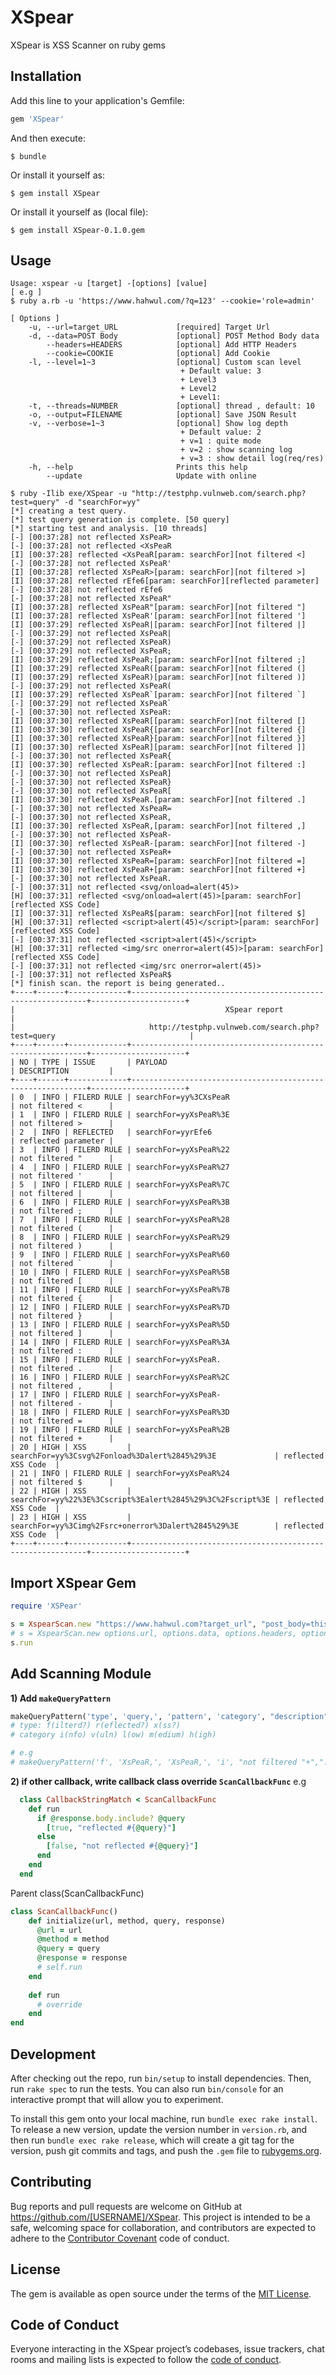 # XSpear
XSpear is XSS Scanner on ruby gems

## Installation

Add this line to your application's Gemfile:

```ruby
gem 'XSpear'
```

And then execute:

    $ bundle

Or install it yourself as:

    $ gem install XSpear

Or install it yourself as (local file):

    $ gem install XSpear-0.1.0.gem


## Usage

```
Usage: xspear -u [target] -[options] [value]
[ e.g ]
$ ruby a.rb -u 'https://www.hahwul.com/?q=123' --cookie='role=admin'

[ Options ]
    -u, --url=target_URL             [required] Target Url
    -d, --data=POST Body             [optional] POST Method Body data
        --headers=HEADERS            [optional] Add HTTP Headers
        --cookie=COOKIE              [optional] Add Cookie
    -l, --level=1~3                  [optional] Custom scan level
                                      + Default value: 3
                                      + Level3
                                      + Level2
                                      + Level1: 
    -t, --threads=NUMBER             [optional] thread , default: 10
    -o, --output=FILENAME            [optional] Save JSON Result
    -v, --verbose=1~3                [optional] Show log depth
                                      + Default value: 2
                                      + v=1 : quite mode
                                      + v=2 : show scanning log
                                      + v=3 : show detail log(req/res)
    -h, --help                       Prints this help
        --update                     Update with online

```

```
$ ruby -Ilib exe/XSpear -u "http://testphp.vulnweb.com/search.php?test=query" -d "searchFor=yy"
[*] creating a test query.
[*] test query generation is complete. [50 query]
[*] starting test and analysis. [10 threads]
[-] [00:37:28] not reflected XsPeaR>
[-] [00:37:28] not reflected <XsPeaR
[I] [00:37:28] reflected <XsPeaR[param: searchFor][not filtered <]
[-] [00:37:28] not reflected XsPeaR'
[I] [00:37:28] reflected XsPeaR>[param: searchFor][not filtered >]
[I] [00:37:28] reflected rEfe6[param: searchFor][reflected parameter]
[-] [00:37:28] not reflected rEfe6
[-] [00:37:28] not reflected XsPeaR"
[I] [00:37:28] reflected XsPeaR"[param: searchFor][not filtered "]
[I] [00:37:28] reflected XsPeaR'[param: searchFor][not filtered ']
[I] [00:37:29] reflected XsPeaR|[param: searchFor][not filtered |]
[-] [00:37:29] not reflected XsPeaR|
[-] [00:37:29] not reflected XsPeaR)
[-] [00:37:29] not reflected XsPeaR;
[I] [00:37:29] reflected XsPeaR;[param: searchFor][not filtered ;]
[I] [00:37:29] reflected XsPeaR([param: searchFor][not filtered (]
[I] [00:37:29] reflected XsPeaR)[param: searchFor][not filtered )]
[-] [00:37:29] not reflected XsPeaR(
[I] [00:37:29] reflected XsPeaR`[param: searchFor][not filtered `]
[-] [00:37:29] not reflected XsPeaR`
[-] [00:37:30] not reflected XsPeaR:
[I] [00:37:30] reflected XsPeaR[[param: searchFor][not filtered []
[I] [00:37:30] reflected XsPeaR{[param: searchFor][not filtered {]
[I] [00:37:30] reflected XsPeaR}[param: searchFor][not filtered }]
[I] [00:37:30] reflected XsPeaR][param: searchFor][not filtered ]]
[-] [00:37:30] not reflected XsPeaR{
[I] [00:37:30] reflected XsPeaR:[param: searchFor][not filtered :]
[-] [00:37:30] not reflected XsPeaR]
[-] [00:37:30] not reflected XsPeaR}
[-] [00:37:30] not reflected XsPeaR[
[I] [00:37:30] reflected XsPeaR.[param: searchFor][not filtered .]
[-] [00:37:30] not reflected XsPeaR=
[-] [00:37:30] not reflected XsPeaR,
[I] [00:37:30] reflected XsPeaR,[param: searchFor][not filtered ,]
[-] [00:37:30] not reflected XsPeaR-
[I] [00:37:30] reflected XsPeaR-[param: searchFor][not filtered -]
[-] [00:37:30] not reflected XsPeaR+
[I] [00:37:30] reflected XsPeaR=[param: searchFor][not filtered =]
[I] [00:37:30] reflected XsPeaR+[param: searchFor][not filtered +]
[-] [00:37:30] not reflected XsPeaR.
[-] [00:37:31] not reflected <svg/onload=alert(45)>
[H] [00:37:31] reflected <svg/onload=alert(45)>[param: searchFor][reflected XSS Code]
[I] [00:37:31] reflected XsPeaR$[param: searchFor][not filtered $]
[H] [00:37:31] reflected <script>alert(45)</script>[param: searchFor][reflected XSS Code]
[-] [00:37:31] not reflected <script>alert(45)</script>
[H] [00:37:31] reflected <img/src onerror=alert(45)>[param: searchFor][reflected XSS Code]
[-] [00:37:31] not reflected <img/src onerror=alert(45)>
[-] [00:37:31] not reflected XsPeaR$
[*] finish scan. the report is being generated..
+----+------+-------------+------------------------------------------------------------+---------------------+
|                                               XSpear report                                                |
|                              http://testphp.vulnweb.com/search.php?test=query                              |
+----+------+-------------+------------------------------------------------------------+---------------------+
| NO | TYPE | ISSUE       | PAYLOAD                                                    | DESCRIPTION         |
+----+------+-------------+------------------------------------------------------------+---------------------+
| 0  | INFO | FILERD RULE | searchFor=yy%3CXsPeaR                                      | not filtered <      |
| 1  | INFO | FILERD RULE | searchFor=yyXsPeaR%3E                                      | not filtered >      |
| 2  | INFO | REFLECTED   | searchFor=yyrEfe6                                          | reflected parameter |
| 3  | INFO | FILERD RULE | searchFor=yyXsPeaR%22                                      | not filtered "      |
| 4  | INFO | FILERD RULE | searchFor=yyXsPeaR%27                                      | not filtered '      |
| 5  | INFO | FILERD RULE | searchFor=yyXsPeaR%7C                                      | not filtered |      |
| 6  | INFO | FILERD RULE | searchFor=yyXsPeaR%3B                                      | not filtered ;      |
| 7  | INFO | FILERD RULE | searchFor=yyXsPeaR%28                                      | not filtered (      |
| 8  | INFO | FILERD RULE | searchFor=yyXsPeaR%29                                      | not filtered )      |
| 9  | INFO | FILERD RULE | searchFor=yyXsPeaR%60                                      | not filtered `      |
| 10 | INFO | FILERD RULE | searchFor=yyXsPeaR%5B                                      | not filtered [      |
| 11 | INFO | FILERD RULE | searchFor=yyXsPeaR%7B                                      | not filtered {      |
| 12 | INFO | FILERD RULE | searchFor=yyXsPeaR%7D                                      | not filtered }      |
| 13 | INFO | FILERD RULE | searchFor=yyXsPeaR%5D                                      | not filtered ]      |
| 14 | INFO | FILERD RULE | searchFor=yyXsPeaR%3A                                      | not filtered :      |
| 15 | INFO | FILERD RULE | searchFor=yyXsPeaR.                                        | not filtered .      |
| 16 | INFO | FILERD RULE | searchFor=yyXsPeaR%2C                                      | not filtered ,      |
| 17 | INFO | FILERD RULE | searchFor=yyXsPeaR-                                        | not filtered -      |
| 18 | INFO | FILERD RULE | searchFor=yyXsPeaR%3D                                      | not filtered =      |
| 19 | INFO | FILERD RULE | searchFor=yyXsPeaR%2B                                      | not filtered +      |
| 20 | HIGH | XSS         | searchFor=yy%3Csvg%2Fonload%3Dalert%2845%29%3E             | reflected XSS Code  |
| 21 | INFO | FILERD RULE | searchFor=yyXsPeaR%24                                      | not filtered $      |
| 22 | HIGH | XSS         | searchFor=yy%22%3E%3Cscript%3Ealert%2845%29%3C%2Fscript%3E | reflected XSS Code  |
| 23 | HIGH | XSS         | searchFor=yy%3Cimg%2Fsrc+onerror%3Dalert%2845%29%3E        | reflected XSS Code  |
+----+------+-------------+------------------------------------------------------------+---------------------+

```

## Import XSpear Gem
```ruby
require 'XSPear'

s = XspearScan.new "https://www.hahwul.com?target_url", "post_body=thisisbodydata", "CustomHeader: wow", 3, 10, "result.json", "3"
# s = XspearScan.new options.url, options.data, options.headers, options.level, options.thread.to_i, options.output, options.verbose
s.run
```

## Add Scanning Module
**1) Add `makeQueryPattern`**
```ruby
makeQueryPattern('type', 'query,', 'pattern', 'category', "description", "callback funcion")
# type: f(ilterd?) r(eflected?) x(ss?)
# category i(nfo) v(uln) l(ow) m(edium) h(igh) 

# e.g 
# makeQueryPattern('f', 'XsPeaR,', 'XsPeaR,', 'i', "not filtered "+",".blue, CallbackStringMatch)
```

**2) if other callback, write callback class override `ScanCallbackFunc`**
e.g
```ruby
  class CallbackStringMatch < ScanCallbackFunc
    def run
      if @response.body.include? @query
        [true, "reflected #{@query}"]
      else
        [false, "not reflected #{@query}"]
      end
    end
  end
```

Parent class(ScanCallbackFunc)
```ruby
class ScanCallbackFunc()
    def initialize(url, method, query, response)
      @url = url
      @method = method
      @query = query
      @response = response
      # self.run
    end
    
    def run
      # override
    end
end
```

## Development

After checking out the repo, run `bin/setup` to install dependencies. Then, run `rake spec` to run the tests. You can also run `bin/console` for an interactive prompt that will allow you to experiment.

To install this gem onto your local machine, run `bundle exec rake install`. To release a new version, update the version number in `version.rb`, and then run `bundle exec rake release`, which will create a git tag for the version, push git commits and tags, and push the `.gem` file to [rubygems.org](https://rubygems.org).

## Contributing

Bug reports and pull requests are welcome on GitHub at https://github.com/[USERNAME]/XSpear. This project is intended to be a safe, welcoming space for collaboration, and contributors are expected to adhere to the [Contributor Covenant](http://contributor-covenant.org) code of conduct.

## License

The gem is available as open source under the terms of the [MIT License](https://opensource.org/licenses/MIT).

## Code of Conduct

Everyone interacting in the XSpear project’s codebases, issue trackers, chat rooms and mailing lists is expected to follow the [code of conduct](https://github.com/[USERNAME]/XSpear/blob/master/CODE_OF_CONDUCT.md).
